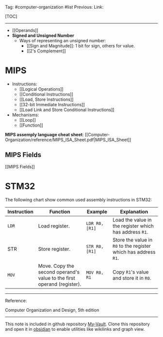 Tag: #computer-organization #list 
Previous: 
Link: 

[TOC]

---

- [[Operands]]
- **Signed and Unsigned Number**
	- Ways of representing an unsigned number:
		- [[Sign and Magnitude]]: 1 bit for sign, others for value.
		- [[2's Complement]]

# MIPS

- Instructions:
	- [[Logical Operations]]
	- [[Conditional Instructions]]
	- [[Load, Store Instructions]]
	- [[32-bit Immediate Instructions]]
	- [[Load Link and Store Conditional Instructions]]
- Mechanisms:
	- [[Loop]]
	- [[Function]]

**MIPS assemply language cheat sheet**: [[Computer-Organization/reference/MIPS_ISA_Sheet.pdf|MIPS_ISA_Sheet]]

## MIPS Fields

[[MIPS Fields]]

# STM32

The following chart show common used assembly instructions in STM32:

| Instruction | Function                                                               | Example        | Explanation                                                     |
| ----------- | ---------------------------------------------------------------------- | -------------- | --------------------------------------------------------------- |
| `LDR`       | Load register.                                                         | `LDR R0, [R1]` | Load the value in the register which has address `R1`.          |
| STR         | Store register.                                                        | `STR R0, [R1]` | Store the value in `R0` to the register which has address `R1`. |
| `MOV`       | Move. Copy the second operand's value to the first operand (register). | `MOV R0, R1`   | Copy `R1`'s value and store it in `R0`.                         | 

---

Reference:

Computer Organization and Design, 5th edition

---

This note is included in github repository [My-Vault](https://github.com/LittleD3092/My-Vault.git). Clone this repository and open it in [obsidian](https://obsidian.md/) to enable utilities like wikilinks and graph view.
